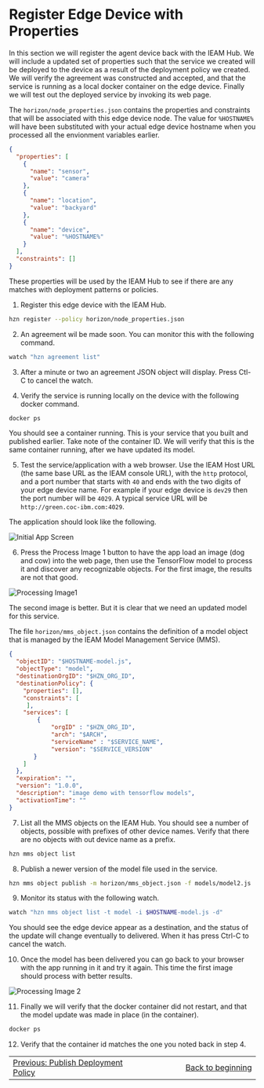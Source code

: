 # Register Edge Device with Properties

In this section we will register the agent device back with the IEAM Hub.  We will include a updated set of properties such that the service we created will be deployed to the device as a result of the deployment policy we created.  We will verify the agreement was constructed and accepted, and that the service is running as a local docker container on the edge device.  Finally we will test out the deployed service by invoking its web page.

The `horizon/node_properties.json` contains the properties and constraints that will be associated with this edge device node.  The value for `%HOSTNAME%` will have been substituted with your actual edge device hostname when you processed all the envionment variables earlier.  


```json
{
  "properties": [
    {
      "name": "sensor",
      "value": "camera"
    },
    {
      "name": "location",
      "value": "backyard"
    },
    {
      "name": "device",
      "value": "%HOSTNAME%"
    }
  ],
  "constraints": []
}
```

These properties will be used by the IEAM Hub to see if there are any matches with deployment patterns or policies.

1. Register this edge device with the IEAM Hub.
```bash
hzn register --policy horizon/node_properties.json 

```

2. An agreement wil be made soon. You can monitor this with the following command.
```bash
watch "hzn agreement list"

```

3. After a  minute or two an agreement JSON object will display.  Press Ctl-C to cancel the watch.

4. Verify the service is running locally on the device with the following docker command.
```bash
docker ps

```
You should see a container running.  This is your service that you built and published earlier.  Take note of the container ID.  We will verify that this is the same container running, after we have updated its model.

5. Test the service/application with a web browser.  Use the IEAM Host URL (the same base URL as the IEAM console URL), with the `http` protocol, and a port number that starts with `40` and ends with the two digits of your edge device name.  For example if your edge device is `dev29` then the port number will be `4029`.  A typical service URL will be `http://green.coc-ibm.com:4029`.  

The application should look like the following.

![Initial App Screen](images/tfapp.png)

6. Press the Process Image 1 button to have the app load an image (dog and cow) into the web page, then use the TensorFlow model to process it and discover any recognizable objects.  For the first image, the results are not that good.  

![Processing Image1](images/tfapp1.png)

The second image is better. But it is clear that we need an updated model for this service.

The file `horizon/mms_object.json` contains the definition of a model object that is managed by the IEAM Model Management Service (MMS).
```json
{
  "objectID": "$HOSTNAME-model.js",
  "objectType": "model",
  "destinationOrgID": "$HZN_ORG_ID",
  "destinationPolicy": {
    "properties": [],
    "constraints": [
     ],
    "services": [
        {
            "orgID" : "$HZN_ORG_ID",
            "arch": "$ARCH",
            "serviceName" : "$SERVICE_NAME",
            "version": "$SERVICE_VERSION"
       }
    ]
  }, 
  "expiration": "",
  "version": "1.0.0",
  "description": "image demo with tensorflow models",
  "activationTime": ""
}
```

7. List all the MMS objects on the IEAM Hub.  You should see a number of objects, possible with prefixes of other device names.  Verify that there are no objects with out device name as a prefix.
```bash
hzn mms object list

```

8. Publish a newer version of the model file used in the service.
```bash
hzn mms object publish -m horizon/mms_object.json -f models/model2.js

```

9. Monitor its status with the following watch.
```bash
watch "hzn mms object list -t model -i $HOSTNAME-model.js -d"

```
You should see the edge device appear as a destination, and the status of the update will change eventually to delivered.  When it has press Ctrl-C to cancel the watch.

10.  Once the model has been delivered you can go back to your browser with the app running in it and try it again.  This time the first image should process with better results.

![Processing Image 2](images/tfapp2.png)

11. Finally we will verify that the docker container did not restart, and that the model update was made in place (in the container).
```bash
docker ps

```

12.  Verify that the container id matches the one you noted back in step 4.


<table align="center">
<tr>
  <td align="left" width="9999"><a href="publish_deployment_policy.md">Previous: Publish Deployment Policy</a> </td>
  <td align="right" width="9999"><a href="README.md">Back to beginning</a> </td>
</tr>
</table>
